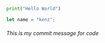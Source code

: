 ``` python
print("Hello World")
```
``` javascript
let name = "kenz";
```

###### This is my commit message for code
